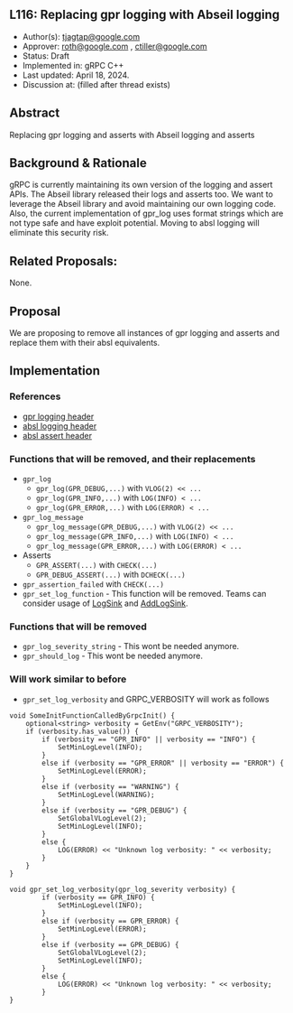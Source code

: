 L116: Replacing gpr logging with Abseil logging
----

* Author(s): tjagtap@google.com
* Approver: roth@google.com , ctiller@google.com
* Status: Draft 
* Implemented in: gRPC C++
* Last updated: April 18, 2024.
* Discussion at: (filled after thread exists)

## Abstract

Replacing gpr logging and asserts with Abseil logging and asserts

## Background & Rationale

gRPC is currently maintaining its own version of the logging and assert APIs. The Abseil library released their logs and asserts too. We want to leverage the Abseil library and avoid maintaining our own logging code. Also, the current implementation of gpr_log uses format strings which are not type safe and have exploit potential. Moving to absl logging will eliminate this security risk.

## Related Proposals:

None.

## Proposal

We are proposing to remove all instances of gpr logging and asserts and replace them with their absl equivalents.

## Implementation

### References
* [gpr logging header](https://github.com/grpc/grpc/blame/83a17ff4684dc1fb3493a151ac0b655b1c55e766/include/grpc/support/log.h)
* [absl logging header](https://github.com/abseil/abseil-cpp/blob/master/absl/log/log.h)
* [absl assert header](https://github.com/abseil/abseil-cpp/blob/master/absl/log/check.h)

### Functions that will be removed, and their replacements
* `gpr_log`
	* `gpr_log(GPR_DEBUG,...)` with `VLOG(2) << ...`
	* `gpr_log(GPR_INFO,...)` with `LOG(INFO) < ...`
	* `gpr_log(GPR_ERROR,...)` with `LOG(ERROR) < ...`
* `gpr_log_message`
	* `gpr_log_message(GPR_DEBUG,...)` with `VLOG(2) << ...`
	* `gpr_log_message(GPR_INFO,...)` with `LOG(INFO) < ...`
	* `gpr_log_message(GPR_ERROR,...)` with `LOG(ERROR) < ...`
* Asserts
	* `GPR_ASSERT(...)` with `CHECK(...)`
	* `GPR_DEBUG_ASSERT(...)` with `DCHECK(...)`
* `gpr_assertion_failed` with `CHECK(...)`
* `gpr_set_log_function` - This function will be removed. Teams can consider usage of [LogSink](https://github.com/abseil/abseil-cpp/blob/fa57bfc573453d57a38552eedcce894b0e2d9f5e/absl/log/log_sink.h) and [AddLogSink](https://github.com/abseil/abseil-cpp/blob/fa57bfc573453d57a38552eedcce894b0e2d9f5e/absl/log/log_sink_registry.h).

### Functions that will be removed 
* `gpr_log_severity_string` - This wont be needed anymore. 
* `gpr_should_log` - This wont be needed anymore. 

### Will work similar to before
* `gpr_set_log_verbosity` and GRPC_VERBOSITY will work as follows

```
void SomeInitFunctionCalledByGrpcInit() {
	optional<string> verbosity = GetEnv("GRPC_VERBOSITY");
	if (verbosity.has_value()) {
		if (verbosity == "GPR_INFO" || verbosity == "INFO") {
			SetMinLogLevel(INFO);
		}
		else if (verbosity == "GPR_ERROR" || verbosity == "ERROR") {
			SetMinLogLevel(ERROR);
		}
		else if (verbosity == "WARNING") {
			SetMinLogLevel(WARNING);
		}
		else if (verbosity == "GPR_DEBUG") {
			SetGlobalVLogLevel(2);
			SetMinLogLevel(INFO);
		}
		else {
			LOG(ERROR) << "Unknown log verbosity: " << verbosity;
		}
	}
}

void gpr_set_log_verbosity(gpr_log_severity verbosity) {
		if (verbosity == GPR_INFO) {
			SetMinLogLevel(INFO);
		}
		else if (verbosity == GPR_ERROR) {
			SetMinLogLevel(ERROR);
		}
		else if (verbosity == GPR_DEBUG) {
			SetGlobalVLogLevel(2);
			SetMinLogLevel(INFO);
		}
		else {
			LOG(ERROR) << "Unknown log verbosity: " << verbosity;
		}
}
```
